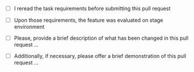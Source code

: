 <!-- Thank you for your contribution
Before submitting this PR, please make sure: -->

- [ ] I reread the task requirements before submitting this pull request
- [ ] Upon those requirements, the feature was evaluated on stage environment

- [ ] Please, provide a brief description of what has been changed in this pull request
...

- [ ] Additionally, if necessary, please offer a brief demonstration of this pull request
...